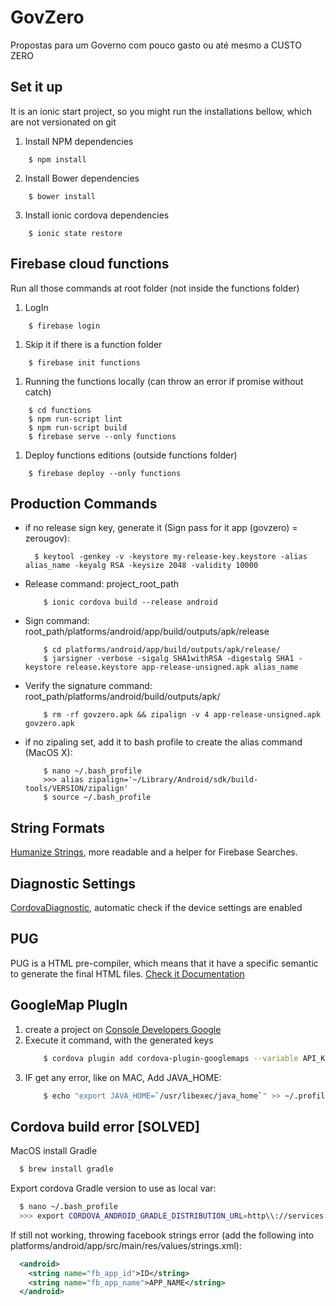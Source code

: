 # GovZero
Propostas para um Governo com pouco gasto ou até mesmo a CUSTO ZERO

## Set it up

It is an ionic start project, so you might run the installations bellow, which are not versionated on git

1. Install NPM dependencies
```shell
    $ npm install
```

2. Install Bower dependencies
```shell
    $ bower install
```

3. Install ionic cordova dependencies
```shell
    $ ionic state restore
```


## Firebase cloud functions

Run all those commands at root folder (not inside the functions folder)

1. LogIn
```shell
    $ firebase login
```

1. Skip it if there is a function folder
```shell
    $ firebase init functions
```

1. Running the functions locally (can throw an error if promise without catch)
```shell
    $ cd functions
    $ npm run-script lint
    $ npm run-script build
    $ firebase serve --only functions
```


1. Deploy functions editions (outside functions folder)
```shell
    $ firebase deploy --only functions
```


## Production Commands
- if no release sign key, generate it (Sign pass for it app (govzero) = zerougov):
    ```shell
      $ keytool -genkey -v -keystore my-release-key.keystore -alias alias_name -keyalg RSA -keysize 2048 -validity 10000
    ```

- Release command: project_root_path
    ```shell
        $ ionic cordova build --release android
    ```

- Sign command: root_path/platforms/android/app/build/outputs/apk/release
    ```shell
        $ cd platforms/android/app/build/outputs/apk/release/
        $ jarsigner -verbose -sigalg SHA1withRSA -digestalg SHA1 -keystore release.keystore app-release-unsigned.apk alias_name
    ```

- Verify the signature command: root_path/platforms/android/build/outputs/apk/
    ```shell
        $ rm -rf govzero.apk && zipalign -v 4 app-release-unsigned.apk govzero.apk
    ```

- if no zipaling set, add it to bash profile to create the alias command (MacOS X):
    ```shell
        $ nano ~/.bash_profile
        >>> alias zipalign='~/Library/Android/sdk/build-tools/VERSION/zipalign'
        $ source ~/.bash_profile
    ```


## String Formats

[Humanize Strings](https://github.com/HubSpot/humanize), more readable and a helper for Firebase Searches.


## Diagnostic Settings

[CordovaDiagnostic](https://github.com/dpa99c/cordova-diagnostic-plugin), automatic check if the device settings are enabled

## PUG

PUG is a HTML pre-compiler, which means that it have a specific semantic to generate the final HTML files.
[Check it Documentation](https://pugjs.org)

## GoogleMap PlugIn

1. create a project on [Console Developers Google](https://console.developers.google.com/apis/credentials)
2. Execute it command, with the generated keys
    ```bash
        $ cordova plugin add cordova-plugin-googlemaps --variable API_KEY_FOR_ANDROID="ANDROID_KEY" --variable API_KEY_FOR_IOS="IOS_KEY"
    ```
3. IF get any error, like on MAC, Add JAVA_HOME:
    ```bash
        $ echo "export JAVA_HOME=`/usr/libexec/java_home`" >> ~/.profile
    ```


## Cordova build error [SOLVED]

MacOS install Gradle
  ```bash
    $ brew install gradle
  ```

Export cordova Gradle version to use as local var:
  ```bash
    $ nano ~/.bash_profile
    >>> export CORDOVA_ANDROID_GRADLE_DISTRIBUTION_URL=http\\://services.gradle.org/distributions/gradle-4.4-all.zip
  ```

If still not working, throwing facebook strings error (add the following into platforms/android/app/src/main/res/values/strings.xml):
  ```xml
    <android>
      <string name="fb_app_id">ID</string>
      <string name="fb_app_name">APP_NAME</string>
    </android>
  ```
